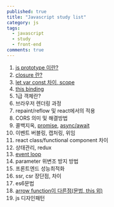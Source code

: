 ```yaml
---
published: true  
title: "Javascript study list"  
category: js  
tags:
  - javascript
  - study
  - front-end
comments: true
---
```


1. [js prototype 이란?](https://yhancsx.github.io/js/js-prototype/)  
2. [closure 란?](https://yhancsx.github.io/js/js-scope-hoisting-closure/)  
3. [let var const 차이, scope](https://yhancsx.github.io/js/js-scope-hoisting-closure/)  
4. [this binding](https://yhancsx.github.io/js/js-this/)
5. 1급 객체란?
6. 브라우저 렌더링 과정
7. repaint/reflow 및 react에서의 적용
8. CORS 의미 및 해결방법
9. 콜백지옥, [promise](https://yhancsx.github.io/js/js-promise/), [async/await](https://yhancsx.github.io/js/async-await/)  
10. 이벤트 버블링, 캡처링, 위임
11. react class/functional component 차이  
12. 상태관리, redux
13. [event loop](https://yhancsx.github.io/js/js-event-loop/)
14. parameter 위변조 방지 방법  
15. 프론트엔드 성능최적화
16. ssr, csr 장단점, 차이  
17. es6문법
18. [arrow function이 다른점(문법, this 외)](https://yhancsx.github.io/js/js-arrow-function/)
19. js 디자인패턴